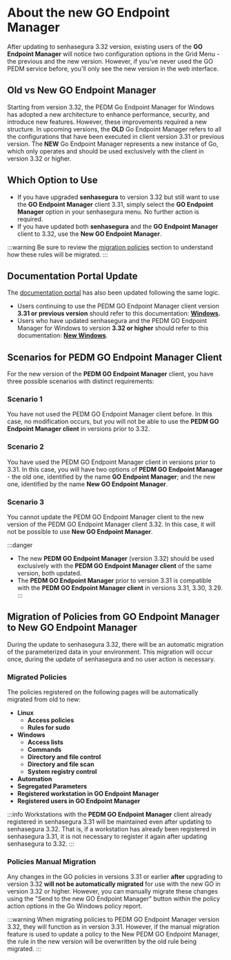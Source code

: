 # About the new GO Endpoint Manager

After updating to senhasegura 3.32 version, existing users of the **GO Endpoint Manager** will notice two configuration options in the Grid Menu - the previous and the new version. However, if you've never used the GO PEDM service before, you'll only see the new version in the web interface.

## Old vs New GO Endpoint Manager

Starting from version 3.32, the PEDM Go Endpoint Manager for Windows has adopted a new architecture to enhance performance, security, and introduce new features. However, these improvements required a new structure. In upcoming versions, the **OLD** Go Endpoint Manager refers to all the configurations that have been executed in client version 3.31 or previous version. The **NEW** Go Endpoint Manager represents a new instance of Go, which only operates and should be used exclusively with the client in version 3.32 or higher.

## Which Option to Use

- If you have upgraded **senhasegura** to version 3.32 but still want to use the **GO Endpoint Manager** client 3.31, simply select the **GO Endpoint Manager** option in your senhasegura menu. No further action is required.
- If you have updated both **senhasegura** and the **GO Endpoint Manager** client to 3.32, use the **New GO Endpoint Manager**. 

:::warning
Be sure to review the [migration policies](#migration-of-policies-from-go-endpoint-manager-to-new-go-endpoint-manager) section to understand how these rules will be migrated.
:::

## Documentation Portal Update

The [documentation portal](https://docs.senhasegura.io/docs) has also been updated following the same logic.

- Users continuing to use the PEDM GO Endpoint Manager client version **3.31 or previous version** should refer to this documentation: **[Windows](https://docs.senhasegura.io/v3-32/docs/go-endpoint-manager-windows-1).**
- Users who have updated senhasegura and the PEDM GO Endpoint Manager for Windows to version **3.32 or higher** should refer to this documentation: **[New Windows](https://docs.senhasegura.io/v3-32/docs/go-endpoint-manager-windows)**.

## Scenarios for PEDM GO Endpoint Manager Client

For the new version of the **PEDM GO Endpoint Manager** client, you have three possible scenarios with distinct requirements:

### Scenario 1

You have not used the PEDM GO Endpoint Manager client before. In this case, no modification occurs, but you will not be able to use the **PEDM GO Endpoint Manager client** in versions prior to 3.32.

### Scenario 2

You have used the PEDM GO Endpoint Manager client in versions prior to 3.31. In this case, you will have two options of **PEDM GO Endpoint Manager** - the old one, identified by the name **GO Endpoint Manager**; and the new one, identified by the name **New GO Endpoint Manager**.

### Scenario 3

You cannot update the PEDM GO Endpoint Manager client to the new version of the PEDM GO Endpoint Manager client 3.32. In this case, it will not be possible to use **New GO Endpoint Manager**.

:::danger
- The new **PEDM GO Endpoint Manager** (version 3.32) should be used exclusively with the **PEDM GO Endpoint Manager client** of the same version, both updated.
- The **PEDM GO Endpoint Manager** prior to version 3.31 is compatible with the **PEDM GO Endpoint Manager client** in versions 3.31, 3.30, 3.29.
:::

## Migration of Policies from GO Endpoint Manager to New GO Endpoint Manager

During the update to senhasegura 3.32, there will be an automatic migration of the parameterized data in your environment. This migration will occur once, during the update of senhasegura and no user action is necessary.

### Migrated Policies

The policies registered on the following pages will be automatically migrated from old to new:

- **Linux**
    - **Access policies**
    - **Rules for sudo**
- **Windows**
    - **Access lists**
    - **Commands**
    - **Directory and file control**
    - **Directory and file scan**
    - **System registry control**
- **Automation**
- **Segregated Parameters**
- **Registered workstation in GO Endpoint Manager**
- **Registered users in GO Endpoint Manager**

:::info
Workstations with the **PEDM GO Endpoint Manager** client already registered in senhasegura 3.31 will be maintained even after updating to senhasegura 3.32. That is, if a workstation has already been registered in senhasegura 3.31, it is not necessary to register it again after updating senhasegura to 3.32.
:::

### Policies Manual Migration

Any changes in the GO policies in versions 3.31 or earlier **after** upgrading to version 3.32 **will not be automatically migrated** for use with the new GO in version 3.32 or higher. However, you can manually migrate these changes using the "Send to the new GO Endpoint Manager" button within the policy action options in the Go Windows policy report.

:::warning
When migrating policies to PEDM GO Endpoint Manager version 3.32, they will function as in version 3.31. However, if the manual migration feature is used to update a policy to the New PEDM GO Endpoint Manager, the rule in the new version will be overwritten by the old rule being migrated.
:::

